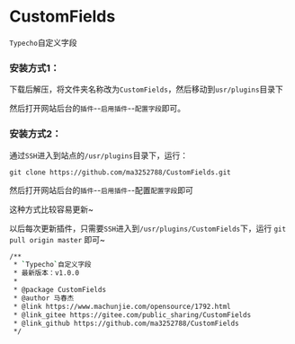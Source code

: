 # CustomFields

`Typecho`自定义字段



### 安装方式1：

下载后解压，将文件夹名称改为`CustomFields`，然后移动到`usr/plugins`目录下

然后打开网站后台的`插件`--`启用插件`--`配置字段`即可。



### 安装方式2：

通过`SSH`进入到站点的`/usr/plugins`目录下，运行：

`git clone https://github.com/ma3252788/CustomFields.git`

然后打开网站后台的`插件`--`启用插件`--配置`配置字段`即可

这种方式比较容易更新~

以后每次更新插件，只需要`SSH`进入到`/usr/plugins/CustomFields`下，运行 `git pull origin master` 即可~


```bash
/**
 * `Typecho`自定义字段
 * 最新版本：v1.0.0
 *
 * @package CustomFields
 * @author 马春杰
 * @link https://www.machunjie.com/opensource/1792.html
 * @link_gitee https://gitee.com/public_sharing/CustomFields
 * @link_github https://github.com/ma3252788/CustomFields
 */
```